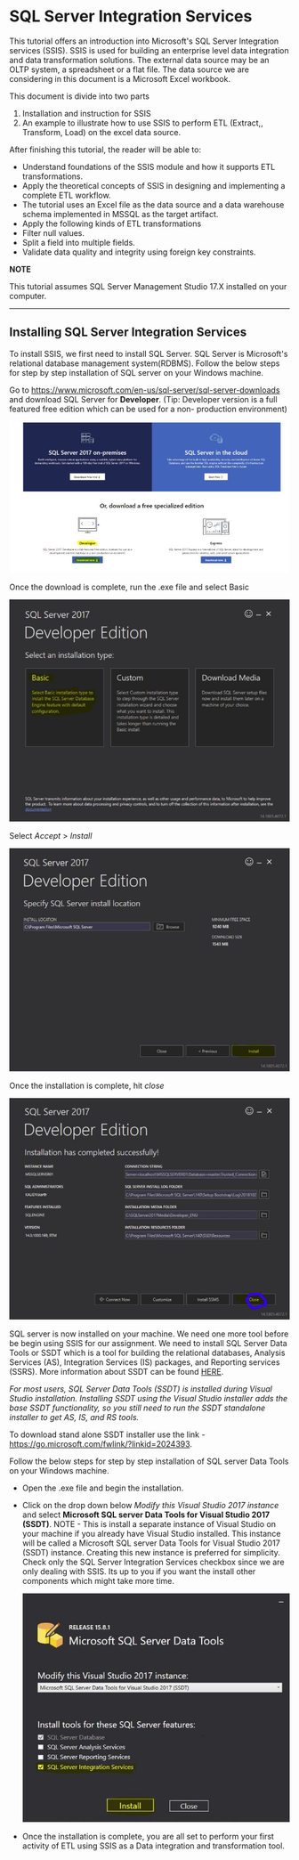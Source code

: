 # SQL Server Integration Services

This tutorial offers an introduction into Microsoft's SQL Server Integration services (SSIS). SSIS is used for building an enterprise level data integration and data transformation solutions. The external data source may be an OLTP system, a spreadsheet or a flat file. The data source we are considering in this document is a Microsoft Excel workbook.

This document is divide into two parts

1. Installation and instruction for SSIS
2. An example to illustrate how to use SSIS to perform ETL (Extract,, Transform, Load) on the excel data source.

After finishing this tutorial, the reader will be able to:

- Understand foundations of the SSIS module and how it supports ETL transformations.
- Apply the theoretical concepts of SSIS in designing and implementing a complete ETL workflow.
- The tutorial uses an Excel file as the data source and a data warehouse schema implemented in MSSQL as the target artifact.
- Apply the following kinds of ETL transformations
- Filter null values.
- Split a field into multiple fields.
- Validate data quality and integrity using foreign key constraints.

**NOTE** 

This tutorial assumes SQL Server Management Studio 17.X installed on your computer.

------

## Installing SQL Server Integration Services

To install SSIS, we first need to install SQL Server. SQL Server is  Microsoft's relational database management system(RDBMS). Follow the below steps for step by step installation of SQL server on your Windows machine.

Go to https://www.microsoft.com/en-us/sql-server/sql-server-downloads and download SQL Server for **Developer**. (Tip: Developer version is a full featured free edition which can be used for a non- production environment)

![](/SC/1.JPG)


Once the download is complete, run the .exe file and select Basic 

![](/SC/2.JPG)


Select *Accept* > *Install*

![](/SC/3.JPG)


Once the installation is complete, hit *close*

![](/SC/4.JPG)


SQL server is now installed on your machine. We need one more tool before be begin using SSIS for our assignment. We need to install SQL Server Data Tools or SSDT which is a tool for building the relational databases, Analysis Services (AS), Integration Services (IS) packages, and Reporting services (SSRS). More information about SSDT can be found [HERE](https://docs.microsoft.com/en-us/sql/ssdt/download-sql-server-data-tools-ssdt?view=sql-server-2017).

*For most users, SQL Server Data Tools (SSDT) is installed during Visual Studio installation. Installing SSDT using the Visual Studio installer adds the base SSDT functionality, so you still need to run the SSDT standalone installer to get AS, IS, and RS tools.*

To download stand alone SSDT installer use the link  - https://go.microsoft.com/fwlink/?linkid=2024393.

Follow the below steps for step by step installation of SQL server Data Tools on your Windows machine.

- Open the .exe file and begin the installation.

- Click on the drop down below *Modify this Visual Studio 2017 instance* and select **Microsoft SQL server Data Tools for Visual Studio 2017 (SSDT)**. NOTE - This is install a separate instance of Visual Studio on your machine if you already have Visual Studio installed. This instance will be called a Microsoft SQL server Data Tools for Visual Studio 2017 (SSDT) instance. Creating this new instance is preferred for simplicity. Check only the SQL Server Integration Services checkbox since we are only dealing with SSIS. Its up to you if you want the install other components which might take more time.

  ![](/SC/5.JPG)

- Once the installation is complete, you are all set to perform your first activity of ETL using SSIS as a Data integration and transformation tool.

















